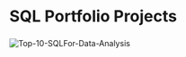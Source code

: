 # SQL Portfolio Projects


### 


![Top-10-SQLFor-Data-Analysis](https://github.com/AbdallahNasserr/SQL_Portfolio_Projects/assets/137197588/7b01a965-e0e6-4514-8a75-374410f7e65d)
